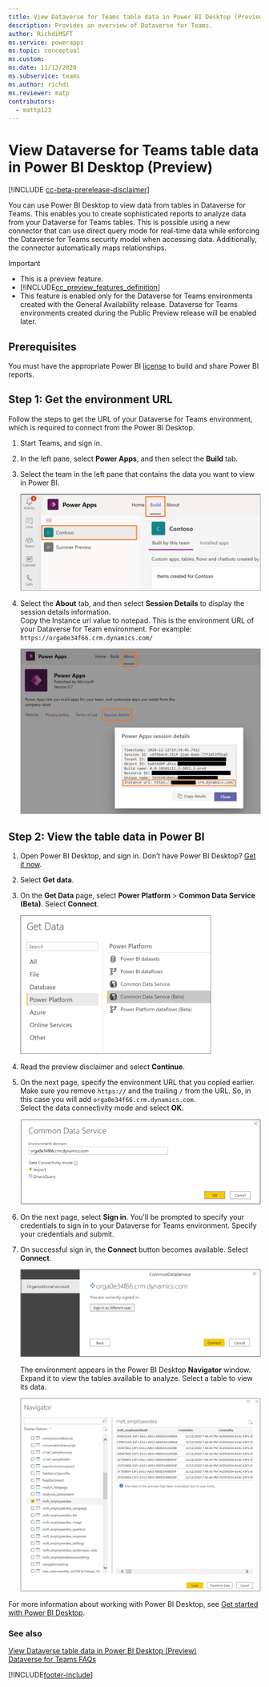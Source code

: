 ```yaml
---
title: View Dataverse for Teams table data in Power BI Desktop (Preview) | Microsoft Docs
description: Provides an overview of Dataverse for Teams.
author: RichdiMSFT
ms.service: powerapps
ms.topic: conceptual
ms.custom: 
ms.date: 11/13/2020
ms.subservice: teams
ms.author: richdi
ms.reviewer: matp
contributors:
  - mattp123
---
```

# View Dataverse for Teams table data in Power BI Desktop (Preview)

[!INCLUDE [cc-beta-prerelease-disclaimer](../includes/cc-beta-prerelease-disclaimer.md)]

You can use Power BI Desktop to view data from tables in Dataverse for Teams. This enables you to create sophisticated reports to analyze data from your Dataverse for Teams tables. This is possible using a new connector that can use direct query mode for real-time data while enforcing the Dataverse for Teams security model when accessing data. Additionally, the connector automatically maps relationships.

> [!IMPORTANT]
> - This is a preview feature.
> - [!INCLUDE[cc_preview_features_definition](../includes/cc-preview-features-definition.md)]
> - This feature is enabled only for the Dataverse for Teams environments created with the General Availability release. Dataverse for Teams environments created during the Public Preview release will be enabled later.

## Prerequisites

You must have the appropriate Power BI [license](/power-bi/admin/service-admin-licensing-organization) to build and share Power BI reports.

## Step 1: Get the environment URL

Follow the steps to get the URL of your Dataverse for Teams environment, which is required to connect from the Power BI Desktop.

1. Start Teams, and sign in.

1. In the left pane, select **Power Apps**, and then select the **Build** tab.

1. Select the team in the left pane that contains the data you want to view in Power BI.

    ![Select a team to view data.](media/select-team-data.png)

1. Select the **About** tab, and then select **Session Details** to display the session details information.<br/> Copy the Instance url value to notepad. This is the environment URL of your Dataverse for Team environment. For example: `https://orga0e34f66.crm.dynamics.com/`

    ![Select about tab - session details.](media/copy-env-url.png)

## Step 2: View the table data in Power BI

1. Open Power BI Desktop, and sign in. Don’t have Power BI
    Desktop? [Get it now](https://powerbi.microsoft.com/downloads/).

1. Select **Get data**.

1. On the **Get Data** page, select **Power Platform** > **Common Data Service (Beta)**. Select **Connect**.

    ![Get data in Power BI.](media/pbi-get-data.png)

1. Read the preview disclaimer and select **Continue**.
 
1. On the next page, specify the environment URL that you copied earlier. Make sure you remove `https://` and the trailing `/` from the URL. So, in this case you will add `orga0e34f66.crm.dynamics.com`.<br/>Select the data connectivity mode and select **OK**.

    ![Specify the environment URL.](media/set-env-url.png)

1.  On the next page, select **Sign in**. You'll be prompted to specify your credentials to sign in to your Dataverse for Teams environment. Specify your credentials and submit.
 
1. On successful sign in, the **Connect** button becomes available. Select **Connect**. 

   ![Connect to your table.](media/select-connect.png)

    The environment appears in the Power BI Desktop **Navigator** window. Expand it to view the tables available to analyze. Select a table to view its data.

   ![Views your tables.](media/pbi-navigator.png)

For more information about working with Power BI Desktop, see [Get started with Power BI Desktop](/power-bi/desktop-getting-started).

### See also

[View Dataverse table data in Power BI Desktop (Preview)](../maker/data-platform/view-entity-data-power-bi.md) <br/>
[Dataverse for Teams FAQs](data-platform-faqs.md)


[!INCLUDE[footer-include](../includes/footer-banner.md)]